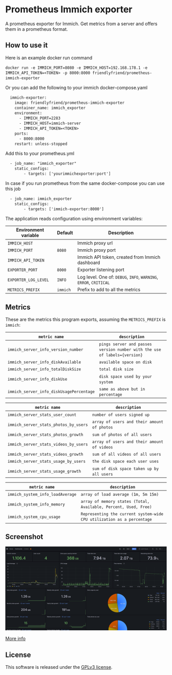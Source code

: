 # Prometheus Immich exporter

A prometheus exporter for Immich. Get metrics from a server and offers them in a prometheus format.


## How to use it

Here is an example docker run command

```
docker run -e IMMICH_PORT=8080 -e IMMICH_HOST=192.168.178.1 -e IMMICH_API_TOKEN=<TOKEN> -p 8000:8000 friendlyfriend/prometheus-immich-exporter
```
Or you can add the following to your immich docker-compose.yaml
```
  immich-exporter:
    image: friendlyfriend/prometheus-immich-exporter
    container_name: immich_exporter
    environment:
      - IMMICH_PORT=2283
      - IMMICH_HOST=immich-server
      - IMMICH_API_TOKEN=<TOKEN>
    ports:
      - 8000:8000
    restart: unless-stopped
```

Add this to your prometheus.yml
```
  - job_name: "immich_exporter"
    static_configs:
        - targets: ['yourimmichexporter:port']
```
In case if you run prometheus from the same docker-compose you can use this job
```
  - job_name: immich_exporter
    static_configs:
        - targets: ['immich-exporter:8000']
```
The application reads configuration using environment variables:

| Environment variable | Default  | Description                                        |
|----------------------|----------|----------------------------------------------------|
| `IMMICH_HOST`        |          | Immich proxy url                                   |
| `IMMICH_PORT`        | `8080`   | Immich proxy port                                  |
| `IMMICH_API_TOKEN`   |          | Immich API token, created from Immich dashboard    |
| `EXPORTER_PORT`      | `8000`   | Exporter listening port                            |
| `EXPORTER_LOG_LEVEL` | `INFO`   | Log level. One of: `DEBUG`, `INFO`, `WARNING`, `ERROR`, `CRITICAL` |
| `METRICS_PREFIX`     | `immich` | Prefix to add to all the metrics                   |


## Metrics

These are the metrics this program exports, assuming the `METRICS_PREFIX` is `immich`:


| `metric name`                            | `description`                                                             |
|------------------------------------------|---------------------------------------------------------------------------|
| `immich_server_info_version_number`      | `pings server and passes version number with the use of labels={version}` |
| `immich_server_info_diskAvailable`       | `available space on disk`                                                 |
| `immich_server_info_totalDiskSize`       | `total disk size`                                                         |
| `immich_server_info_diskUse`             | `disk space used by your system`                                          |
| `immich_server_info_diskUsagePercentage` | `same as above but in percentage`                                         |

| `metric name`                         | `description`                               |
|---------------------------------------|---------------------------------------------|
| `immich_server_stats_user_count`      | `number of users signed up `                |
| `immich_server_stats_photos_by_users` | `array of users and their amount of photos` |
| `immich_server_stats_photos_growth`   | `sum of photos of all users`                |
| `immich_server_stats_videos_by_users` | `array of users and their amount of videos` |
| `immich_server_stats_videos_growth`   | `sum of all videos of all users`            |
| `immich_server_stats_usage_by_users`  | `the disk space each user uses`             |
| `immich_server_stats_usage_growth`    | `sum of disk space taken up by all users`   |

| `metric name`                         | `description`                                                          |
|---------------------------------------|------------------------------------------------------------------------|
| `immich_system_info_loadAverage`      | `array of load average (1m, 5m 15m)`                                   |
| `immich_system_info_memory`           | `array of memory states (Total, Available, Percent, Used, Free)`       |
| `immich_system_cpu_usage`             | `Representing the current system-wide CPU utilization as a percentage` |


## Screenshot

![](./grafana/screenshot.png)

[More info](./grafana/README.md)

## License

This software is released under the [GPLv3 license](LICENSE).
